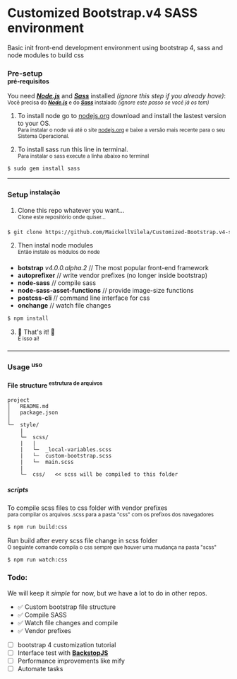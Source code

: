 # Customized Bootstrap.v4 SASS environment
Basic init front-end development environment using bootstrap 4, sass and node modules to build css
<br><sup></sup>

### Pre-setup <br><sub>pré-requisitos</sub>

You need [**_Node.js_**](https://nodejs.org/en/) and [**_Sass_**](http://sass-lang.com/install) installed _(ignore this step if you already have)_:<br>
<sup>Você precisa do [**_Node.js_**](https://nodejs.org/en/) e do [**_Sass_**](http://sass-lang.com/install) instalado _(ignore este passo se você já os tem)_</sup>

1. To install node go to [nodejs.org](https://nodejs.org/) download and install the lastest version to your OS.
<br><sup>Para instalar o node vá até o site [nodejs.org](https://nodejs.org/) e baixe a versão mais recente para o seu Sistema Operacional.</sup>

2. To install sass run this line in terminal.
<br><sup>Para instalar o sass execute a linha abaixo no terminal</sup>
```sh
$ sudo gem install sass
```
------
### Setup <sup>instalação</sup>
1. Clone this repo whatever you want...
<br><sup>Clone este repositório onde quiser...</sup>
```sh
$ git clone https://github.com/MaickellVilela/Customized-Bootstrap.v4-sass-environment.git
```
2. Then instal node modules
<br><sup>Então instale os módulos do node</sup>
  * **botstrap** _v4.0.0.alpha.2_ // The most popular front-end framework
  * **autoprefixer**                // write vendor prefixes (no longer inside bootstrap)
  * **node-sass**                   // compile sass
  * **node-sass-asset-functions**   // provide image-size functions
  * **postcss-cli**                 // command line interface for css
  * **onchange**                    // watch file changes

  ```sh
  $ npm install
  ```

3. :tada: That's it! :beer:
<br><sup>É isso aí!</sup>

---

### Usage <sup>uso</sup>
  #### File structure <sup>estrutura de arquivos</sup>
  ```
  project
  │   README.md
  │   package.json
  │
  └─  style/
      |
      └─  scss/
      |   |
      |   └─  _local-variables.scss
      |   └─  custom-bootstrap.scss
      |   └─  main.scss
      |
      └─  css/   << scss will be compiled to this folder

  ```
##### scripts
  To compile scss files to css folder with vendor prefixes
  <br><sup>para compilar os arquivos .scss para a pasta "css" com os prefixos dos navegadores</sup>
  ```sh
  $ npm run build:css
  ```

  Run build after every scss file change in scss folder
  <br><sup>O seguinte comando compila o css sempre que houver uma mudança na pasta "scss"</sup>
  ```sh
  $ npm run watch:css
  ```

### Todo:

We will keep it _simple_ for now, but we have a lot to do in other repos.
- :white_check_mark: Custom bootstrap file structure
- :white_check_mark: Compile SASS
- :white_check_mark: Watch file changes and compile
- :white_check_mark: Vendor prefixes
- [ ] bootstrap 4 customization tutorial
- [ ] Interface test with [**BackstopJS**](https://garris.github.io/BackstopJS/)
- [ ] Performance improvements like mify
- [ ] Automate tasks

